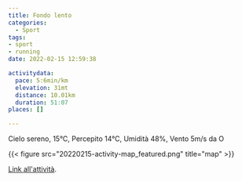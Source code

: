 ```yaml
---
title: Fondo lento
categories: 
  - Sport
tags: 
- sport
- running
date: 2022-02-15 12:59:38

activitydata:
  pace: 5:6min/km
  elevation: 31mt
  distance: 10.01km
  duration: 51:07
places: []

---
```


Cielo sereno, 15°C, Percepito 14°C, Umidità 48%, Vento 5m/s da O

<!--more-->

{{<  figure src="20220215-activity-map_featured.png" title="map" >}}

[Link all'attività](https://strava.com/activities/6686383453).
